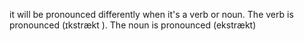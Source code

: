 it will be pronounced differently when it's a verb or noun.
The verb is pronounced (ɪkstrækt ). The noun is pronounced (ekstrækt)
